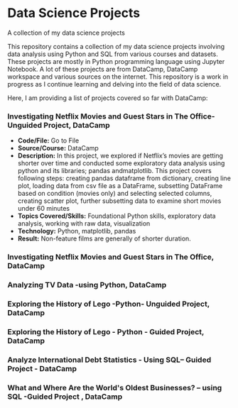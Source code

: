 # Data Science Projects
A collection of my data science projects

This repository contains a collection of my data science projects involving data analysis using Python and SQL from various courses and datasets. These projects are mostly in Python programming language using Jupyter Notebook. 
A lot of these projects are from DataCamp, DataCamp workspace and various sources on the internet. This repository is a work in progress as I continue learning and delving into the field of data science.

Here, I am providing a list of projects covered so far with DataCamp:
### Investigating Netflix Movies and Guest Stars in The Office- Unguided Project, DataCamp 
* **Code/File:** Go to File
* **Source/Course:** DataCamp
* **Description:** In this project, we explored if Netflix’s movies are getting shorter over time and conducted some exploratory data analysis using python and its libraries; pandas andmatplotlib. This project covers following steps: creating pandas dataframe from dictionary, creating line plot, loading data from csv file as a DataFrame, subsetting DataFrame based on condition (movies only)  and selecting selected columns, creating scatter plot, further subsetting data to examine short movies under 60 minutes 
* **Topics Covered/Skills:** Foundational Python skills, exploratory data analysis, working with raw data, visualization
* **Technology:**  Python, matplotlib, pandas
* **Result:** Non-feature films are generally of shorter duration.


###  Investigating Netflix Movies and Guest Stars in The Office, DataCamp


### Analyzing TV Data -using Python, DataCamp
### Exploring the History of Lego -Python- Unguided Project, DataCamp
### Exploring the History of Lego - Python - Guided Project, DataCamp
### Analyze International Debt Statistics - Using SQL– Guided Project - DataCamp
###	What and Where Are the World's Oldest Businesses? – using SQL -Guided Project , DataCamp
